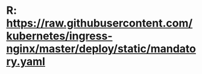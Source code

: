 # R: <https://raw.githubusercontent.com/kubernetes/ingress-nginx/master/deploy/static/mandatory.yaml>
